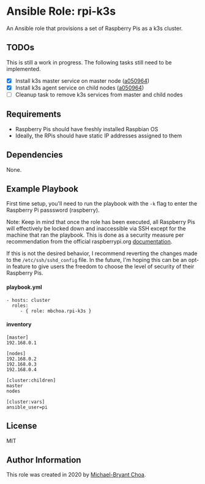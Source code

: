Ansible Role: rpi-k3s
=========

An Ansible role that provisions a set of Raspberry Pis as a k3s cluster.

TODOs
------
This is still a work in progress. The following tasks still need to be implemented.

- [x] Install k3s master service on master node ([a050964](https://github.com/mbchoa/ansible-role-rpi-k3s/commit/a050964bb931d32c56c3c55ced21ab276342b85b#diff-2444ad0870f91f17ca6c2a5e96b26823R21-R28))
- [x] Install k3s agent service on child nodes ([a050964](https://github.com/mbchoa/ansible-role-rpi-k3s/commit/a050964bb931d32c56c3c55ced21ab276342b85b#diff-2444ad0870f91f17ca6c2a5e96b26823R41-R50))
- [ ] Cleanup task to remove k3s services from master and child nodes

Requirements
------------

* Raspberry Pis should have freshly installed Raspbian OS
* Ideally, the RPis should have static IP addresses assigned to them

Dependencies
------------

None.

Example Playbook
----------------

First time setup, you'll need to run the playbook with the `-k` flag to enter the Raspberry Pi passsword (raspberry).

Note: Keep in mind that once the role has been executed, all Raspberry Pis will effectively be locked down and inaccessible via SSH except for the machine that ran the playbook. This is done as a security measure per recommendation from the official raspberrypi.org [documentation](https://www.raspberrypi.org/documentation/configuration/security.md).

If this is not the desired behavior, I recommend reverting the changes made to the `/etc/ssh/sshd_config` file. In the future, I'm hoping this can be an opt-in feature to give users the freedom to choose the level of security of their Raspberry Pis.

#### playbook.yml
    - hosts: cluster
      roles:
         - { role: mbchoa.rpi-k3s }

#### inventory
    [master]
    192.168.0.1

    [nodes]
    192.168.0.2
    192.168.0.3
    192.168.0.4

    [cluster:children]
    master
    nodes

    [cluster:vars]
    ansible_user=pi

License
-------

MIT

Author Information
------------------

This role was created in 2020 by [Michael-Bryant Choa](https://www.github.com/mbchoa).
